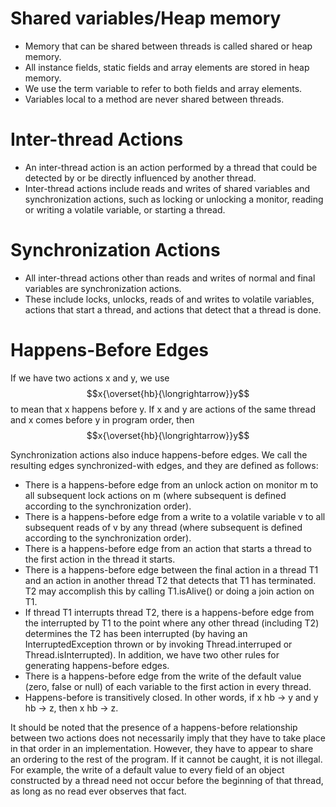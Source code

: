 # Shared variables/Heap memory
- Memory that can be shared between threads is called shared or heap memory.
- All instance fields, static fields and array elements are stored in heap memory. 
- We use the term variable to refer to both fields and array elements. 
- Variables local to a method are never shared between threads.

# Inter-thread Actions
- An inter-thread action is an action performed by a thread that could be detected by or be directly influenced by another thread. 
- Inter-thread actions include reads and writes of shared variables and synchronization actions, such as locking or unlocking a monitor, reading or writing a volatile variable, or starting a thread.

# Synchronization Actions
- All inter-thread actions other than reads and writes of normal and final variables are synchronization actions. 
- These include locks, unlocks, reads of and writes to volatile variables, actions that start a thread, and actions that detect that a thread is done.

# Happens-Before Edges
If we have two actions x and y, we use $$x{\overset{hb}{\longrightarrow}}y$$ to mean that x happens before y. If x and y are actions of the same thread and x comes before y in program order, then $$x{\overset{hb}{\longrightarrow}}y$$

Synchronization actions also induce happens-before edges. We call the resulting edges synchronized-with edges, and they are defined as follows:
- There is a happens-before edge from an unlock action on monitor m to all subsequent lock actions on m (where subsequent is defined according to the synchronization order). 
- There is a happens-before edge from a write to a volatile variable v to all subsequent reads of v by any thread (where subsequent is defined according to the synchronization order). 
- There is a happens-before edge from an action that starts a thread to the first action in the thread it starts. 
- There is a happens-before edge between the final action in a thread T1 and an action in another thread T2 that detects that T1 has terminated. T2 may accomplish this by calling T1.isAlive() or doing a join action on T1. 
- If thread T1 interrupts thread T2, there is a happens-before edge from the interrupted by T1 to the point where any other thread (including T2) determines the T2 has been interrupted (by having an InterruptedException thrown or by invoking Thread.interruped or Thread.isInterrupted). 
In addition, we have two other rules for generating happens-before edges. 
- There is a happens-before edge from the write of the default value (zero, false or null) of each variable to the first action in every thread. 
- Happens-before is transitively closed. In other words, if x hb → y and y hb → z, then x hb → z.


It should be noted that the presence of a happens-before relationship between two actions does not necessarily imply that they have to take place in that order in an implementation.
However, they have to appear to share an ordering to the rest of the program. If it cannot be caught, it is not illegal. For example, the write of a default value to every field of an object constructed by a thread need not occur before the beginning of that thread, as long as no read ever observes that fact.
